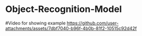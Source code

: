 # Object-Recognition-Model

#Video for showing example
https://github.com/user-attachments/assets/7dbf7040-b96f-4b0b-81f2-10515c92d42f
